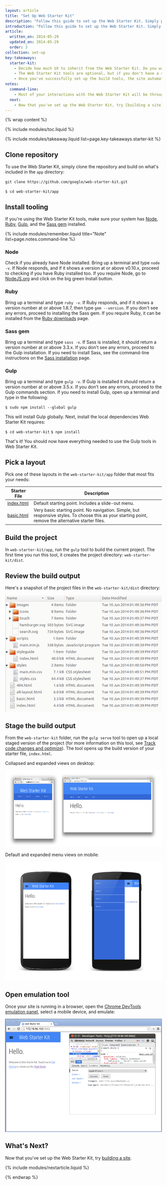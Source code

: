 ```yaml
---
layout: article
title: "Set Up Web Starter Kit"
description: "Follow this guide to set up the Web Starter Kit. Simply pick a layout and start coding. For help building a responsive and performant site, set up the build tools."
introduction: "Follow this guide to set up the Web Starter Kit. Simply pick a layout and start coding. For help building a responsive and performant site, set up the build tools."
article:
  written_on: 2014-05-29
  updated_on: 2014-05-29
  order: 3
collection: set-up
key-takeaways:
  starter-kit:
    - Decide how much UX to inherit from the Web Starter Kit. Do you want a responsive layout or a basic boilerplate?
    - The Web Starter Kit tools are optional, but if you don't have a set of build tools, use them.
    - Once you've successfully set up the build tools, the site automatically loads in the browser.
notes:
  command-line:
    - Most of your interactions with the Web Starter Kit will be through the command line. Run commands in the Terminal app if you’re on Mac, your shell in Linux, or cmd.exe if you are on Windows.
  next:
    - Now that you've set up the Web Starter Kit, try [building a site]({{site.baseurl}}/tools/build/build_site.html).
---
```

{% wrap content %}

{% include modules/toc.liquid %}

{% include modules/takeaway.liquid list=page.key-takeaways.starter-kit %}

## Clone repository

To use the Web Starter Kit,
simply clone the repository and
build on what's included in the `app` directory:

`git clone https://github.com/google/web-starter-kit.git`

`$ cd web-starter-kit/app`

## Install tooling

If you're using the Web Starter Kit tools,
make sure your system has [Node](http://nodejs.org),
[Ruby](https://www.ruby-lang.org/), [Gulp](http://gulpjs.com),
and the [Sass gem](http://sass-lang.com/install) installed.

{% include modules/remember.liquid title="Note" list=page.notes.command-line %}

### Node

Check if you already have Node installed. Bring up a terminal and type `node
-v`. If Node responds, and if it shows a version at or above v0.10.x, proceed
to checking if you have Ruby installed too. If you require Node, go to
[NodeJS.org](http://nodejs.org/) and click on the big green Install button.

### Ruby

Bring up a terminal and type `ruby -v`. If Ruby responds, and if it shows a
version number at or above 1.8.7, then type `gem --version`. If you don't see
any errors, proceed to installing the Sass gem. If you require Ruby, it can be
installed from the [Ruby downloads](https://www.ruby-lang.org/en/downloads/)
page.

### Sass gem

Bring up a terminal and type `sass -v`.
If Sass is installed, it should return a version number at or above 3.3.x.
If you don't see any errors, proceed to the Gulp installation.
If you need to install Sass, see the command-line instructions on the
[Sass installation](http://sass-lang.com/install) page.

### Gulp

Bring up a terminal and type `gulp -v`.
If Gulp is installed it should return a version number at or above 3.5.x.
If you don't see any errors, proceed to the Gulp commands section.
If you need to install Gulp, open up a terminal and type in the following:

`$ sudo npm install --global gulp`

This will install Gulp globally.
Next, install the local dependencies Web Starter Kit requires:

`$ cd web-starter-kit`
`$ npm install`

That's it!
You should now have everything needed to use the Gulp tools in Web Starter Kit.

## Pick a layout

Pick one of these layouts in the `web-starter-kit/app` folder
that most fits your needs:

<table class="table-2 tc-heavyright">
  <colgroup>
    <col span="1" />
    <col span="1" />
  </colgroup>
  <thead>
    <tr>
      <th data-th="starterfile">Starter File</th>
      <th data-th="Description">Description</th>
    </tr>
  </thead>
  <tbody>
    <tr>
      <td data-th="starterfile"><a href="https://github.com/google/web-starter-kit/blob/master/app/index.html">index.html</a></td>
      <td data-th="Description">Default starting point. Includes a slide-out menu.</td>
    </tr>
    <tr>
      <td data-th="starterfile"><a href="https://github.com/google/web-starter-kit/blob/master/app/basic.html">basic.html</a></td>
      <td data-th="Description">Very basic starting point. No navigation. Simple, but responsive styles. To choose this as your starting point, remove the alternative starter files.</td>
    </tr>
  </tbody>
</table>

## Build the project

In `web-starter-kit/app`, run the `gulp` tool to build the current project.
The first time you run this tool,
it creates the project directory: `web-starter-kit/dist`.

## Review the build output

Here's a snapshot of the project files in the `web-starter-kit/dist` directory:

<img src="imgs/structure.png" class="center" alt="project files in dist directory">

## Stage the build output

From the `web-starter-kit` folder,
run the `gulp serve` tool to open up a local staged version of the project
(for more information on this tool,
see [Track code changes and optimize]({{site.baseurl}}/tools/build/build_site.html#track-code-changes-and-optimize)).
The tool opens up the build version of your starter file, `index.html`.

Collapsed and expanded views on desktop:

<img src="imgs/desktop.png" class="center" alt="default and collapsed view on desktop">

Default and expanded menu views on mobile:

<img src="imgs/nexus.png" class="center" alt="default and expanded menu view on mobile">

## Open emulation tool

Once your site is running in a browser,
open the
<a href="https://developer.chrome.com/devtools/docs/mobile-emulation">Chrome DevTools emulation panel</a>,
select a mobile device, and emulate:

<img src="imgs/emulate.png" class="center" alt="index.html in emulation pane">

## What's Next?

Now that you've set up the Web Starter Kit, try [building a site]({{site.baseurl}}/tools/build/build_site.html).

{% include modules/nextarticle.liquid %}

{% endwrap %}

